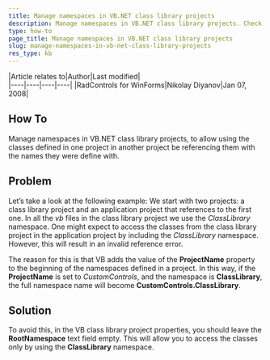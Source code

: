 ```yaml
---
title: Manage namespaces in VB.NET class library projects
description: Manage namespaces in VB.NET class library projects. Check it now!
type: how-to
page_title: Manage namespaces in VB.NET class library projects
slug: manage-namespaces-in-vb-net-class-library-projects
res_type: kb
---
```


|Article relates to|Author|Last modified|  
|----|----|----|----|
|RadControls for WinForms|Nikolay Diyanov|Jan 07, 2008| 
 
## How To
 
Manage namespaces in VB.NET class library projects, to allow using the classes defined in one project in another project be referencing them with the names they were define with.  
   
## Problem

Let’s take a look at the following example: 
We start with two projects: a class library project and an application project that references to the first one. In all the *vb* files in the class library project we use the *ClassLibrary* namespace. One might expect to access the classes from the class library project in the application project by including the *ClassLibrary* namespace. However, this will result in an invalid reference error.
 
The reason for this is that VB adds the value of the **ProjectName** property to the beginning of the namespaces defined in a project. In this way, if the **ProjectName** is set to *CustomControls*, and the namespace is **ClassLibrary**, the full namespace name will become **CustomControls.ClassLibrary**.
   
## Solution

To avoid this, in the VB class library project properties, you should leave the **RootNamespace** text field empty. This will allow you to access the classes only by using the **ClassLibrary** namespace.
   
   


